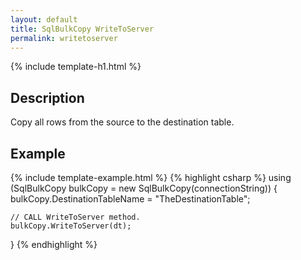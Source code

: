 ```yaml
---
layout: default
title: SqlBulkCopy WriteToServer
permalink: writetoserver
---
```


{% include template-h1.html %}

## Description
Copy all rows from the source to the destination table.

## Example
{% include template-example.html %} 
{% highlight csharp %}
using (SqlBulkCopy bulkCopy = new SqlBulkCopy(connectionString))
{
    bulkCopy.DestinationTableName = "TheDestinationTable";
    
    // CALL WriteToServer method.
    bulkCopy.WriteToServer(dt);
}
{% endhighlight %}
